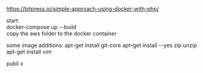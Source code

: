https://bitpress.io/simple-approach-using-docker-with-php/

start:
	<br />
	docker-compose up --build
	<br />
	copy the aws folder to the docker container


some image additions:
apt-get install git-core
apt-get install --yes zip unzip
apt-get install vim

publi x